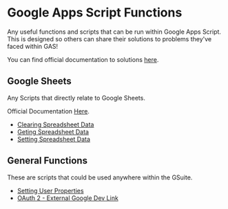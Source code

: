 # Google Apps Script Functions
Any useful functions and scripts that can be run within Google Apps Script. This is designed so others can share their solutions to problems they've faced within GAS! 

You can find official documentation to solutions [here](https://developers.google.com/apps-script).


## Google Sheets
Any Scripts that directly relate to Google Sheets.

Official Documentation [Here](https://developers.google.com/apps-script/reference/spreadsheet).


- [Clearing Spreadsheet Data](https://github.com/coltoneshaw/Google-Apps-Script-Functions/tree/main/Google%20Sheets#clearingspreadsheetdatajs)
- [Geting Spreadsheet Data](https://github.com/coltoneshaw/Google-Apps-Script-Functions/tree/main/Google%20Sheets#getspreadsheetdatajs)
- [Setting Spreadsheet Data](https://github.com/coltoneshaw/Google-Apps-Script-Functions/tree/main/Google%20Sheets#settingspreadsheetdatajs)


## General Functions
These are scripts that could be used anywhere within the GSuite.


- [Setting User Properties](https://github.com/coltoneshaw/Google-Apps-Script-Functions/tree/main/General%20Functions#settinguserpropertiesjs)
- [OAuth 2 - External Google Dev Link](https://github.com/googleworkspace/apps-script-oauth2)

